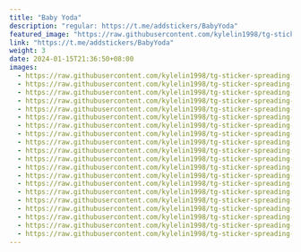 ```yaml
---
title: "Baby Yoda"
description: "regular: https://t.me/addstickers/BabyYoda"
featured_image: "https://raw.githubusercontent.com/kylelin1998/tg-sticker-spreading-worldwide-images/main/img/c9161695-06c4-4673-bb3d-9b068787905a.jpg"
link: "https://t.me/addstickers/BabyYoda"
weight: 3
date: 2024-01-15T21:36:50+08:00
images:
  - https://raw.githubusercontent.com/kylelin1998/tg-sticker-spreading-worldwide-images/main/img/c9161695-06c4-4673-bb3d-9b068787905a.jpg
  - https://raw.githubusercontent.com/kylelin1998/tg-sticker-spreading-worldwide-images/main/img/190c6b2b-746f-4c21-aecd-a5f3896f35d6.jpg
  - https://raw.githubusercontent.com/kylelin1998/tg-sticker-spreading-worldwide-images/main/img/b3e37f73-7dd2-4378-9d6b-c80375d0e9d8.jpg
  - https://raw.githubusercontent.com/kylelin1998/tg-sticker-spreading-worldwide-images/main/img/f3e69b4a-5981-4b32-8670-4cea2f66853d.jpg
  - https://raw.githubusercontent.com/kylelin1998/tg-sticker-spreading-worldwide-images/main/img/67a14f06-878f-4abd-ad0c-e85acafcd2f4.jpg
  - https://raw.githubusercontent.com/kylelin1998/tg-sticker-spreading-worldwide-images/main/img/40eabb53-f4d9-4722-b517-4b4aacb11c01.jpg
  - https://raw.githubusercontent.com/kylelin1998/tg-sticker-spreading-worldwide-images/main/img/a4a5935a-ba2d-41c5-8ee8-a66a33f1fa20.jpg
  - https://raw.githubusercontent.com/kylelin1998/tg-sticker-spreading-worldwide-images/main/img/20ea7df9-ef15-4c07-9e74-e46e06735ea3.jpg
  - https://raw.githubusercontent.com/kylelin1998/tg-sticker-spreading-worldwide-images/main/img/349b5238-4125-4a5d-836d-fdd73c7c089c.jpg
  - https://raw.githubusercontent.com/kylelin1998/tg-sticker-spreading-worldwide-images/main/img/a204bd34-630c-4f10-b150-dd0ce17900b1.jpg
  - https://raw.githubusercontent.com/kylelin1998/tg-sticker-spreading-worldwide-images/main/img/403e4bd6-7a6c-41ab-81c2-616399156537.jpg
  - https://raw.githubusercontent.com/kylelin1998/tg-sticker-spreading-worldwide-images/main/img/17a24a87-6d35-4c65-a73b-bc3ab45b5720.jpg
  - https://raw.githubusercontent.com/kylelin1998/tg-sticker-spreading-worldwide-images/main/img/997b3900-4a55-4b70-9ac6-daf9a4fc1901.jpg
  - https://raw.githubusercontent.com/kylelin1998/tg-sticker-spreading-worldwide-images/main/img/cc266019-dd42-4bd5-b69e-5eb53db0afba.jpg
  - https://raw.githubusercontent.com/kylelin1998/tg-sticker-spreading-worldwide-images/main/img/d35e58a1-fbef-49d1-b0bc-8cb8467126d2.jpg
  - https://raw.githubusercontent.com/kylelin1998/tg-sticker-spreading-worldwide-images/main/img/5ad7253a-47be-4ac4-8b7e-c3388a973f19.jpg
  - https://raw.githubusercontent.com/kylelin1998/tg-sticker-spreading-worldwide-images/main/img/61af8489-0e58-477a-b42e-626e4cf45059.jpg
  - https://raw.githubusercontent.com/kylelin1998/tg-sticker-spreading-worldwide-images/main/img/298c9402-02df-4ccf-a3aa-861c02c0cb76.jpg
  - https://raw.githubusercontent.com/kylelin1998/tg-sticker-spreading-worldwide-images/main/img/8e0de961-cf93-45a7-93b5-bf0f3626d74e.jpg
  - https://raw.githubusercontent.com/kylelin1998/tg-sticker-spreading-worldwide-images/main/img/16aab500-8912-49cc-b549-6775bcbd7e75.jpg
---
```

